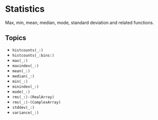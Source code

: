 # Statistics

Max, min, mean, median, mode, standard deviation and related functions.

## Topics

- ``histcounts(_:)``
- ``histcounts(_:bins:)``
- ``max(_:)``
- ``maxindex(_:)``
- ``mean(_:)``
- ``median(_:)``
- ``min(_:)``
- ``minindex(_:)``
- ``mode(_:)``
- ``rms(_:)-(RealArray)``
- ``rms(_:)-(ComplexArray)``
- ``stddev(_:)``
- ``variance(_:)``
